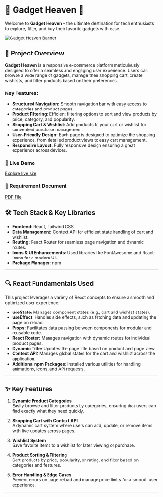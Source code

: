 # 🌌 Gadget Heaven 🌌
Welcome to **Gadget Heaven** – the ultimate destination for tech enthusiasts to explore, filter, and buy their favorite gadgets with ease.

![Gadget Heaven Banner](https://i.ibb.co.com/zxQbGST/banner.jpg)

## 📜 Project Overview

**Gadget Heaven** is a responsive e-commerce platform meticulously designed to offer a seamless and engaging user experience. Users can browse a wide range of gadgets, manage their shopping cart, create wishlists, and filter products based on their preferences.

### Key Features:
- **Structured Navigation:** Smooth navigation bar with easy access to categories and product pages.
- **Product Filtering:** Efficient filtering options to sort and view products by price, category, and popularity.
- **Shopping Cart & Wishlist:** Add products to your cart or wishlist for convenient purchase management.
- **User-Friendly Design:** Each page is designed to optimize the shopping experience, from detailed product views to easy cart management.
- **Responsive Layout:** Fully responsive design ensuring a great experience across devices.

### 🚀 Live Demo
[Explore live site](https://gadgetvillage.surge.sh/)

### 📄 Requirement Document
[PDF File](https://drive.google.com/file/d/14AWvaEjVXrwU3NX0iJFTseKotqoF45cX/view)

## 🛠️ Tech Stack & Key Libraries

- **Frontend:** React, Tailwind CSS
- **Data Management:** Context API for efficient state handling of cart and wishlist.
- **Routing:** React Router for seamless page navigation and dynamic routes.
- **Icons & UI Enhancements:** Used libraries like FontAwesome and React-Icons for a modern UI.
- **Package Manager:** npm

---

## 🔍 React Fundamentals Used

This project leverages a variety of React concepts to ensure a smooth and optimized user experience:

- **useState:** Manages component states (e.g., cart and wishlist states).
- **useEffect:** Handles side effects, such as fetching data and updating the page on reload.
- **Props:** Facilitates data passing between components for modular and reusable code.
- **React Router:** Manages navigation with dynamic routes for individual product pages.
- **Dynamic Title:** Updates the page title based on product and page view.
- **Context API:** Manages global states for the cart and wishlist across the application.
- **Additional npm Packages:** Installed various utilities for handling animations, icons, and API requests.

---

## ✨ Key Features

1. **Dynamic Product Categories**  
   Easily browse and filter products by categories, ensuring that users can find exactly what they need quickly.

2. **Shopping Cart with Context API**  
   A dynamic cart system where users can add, update, or remove items with live updates across pages.

3. **Wishlist System**  
   Save favorite items to a wishlist for later viewing or purchase.

4. **Product Sorting & Filtering**  
   Sort products by price, popularity, or rating, and filter based on categories and features.

5. **Error Handling & Edge Cases**  
   Prevent errors on page reload and manage price limits for a smooth user experience.

---